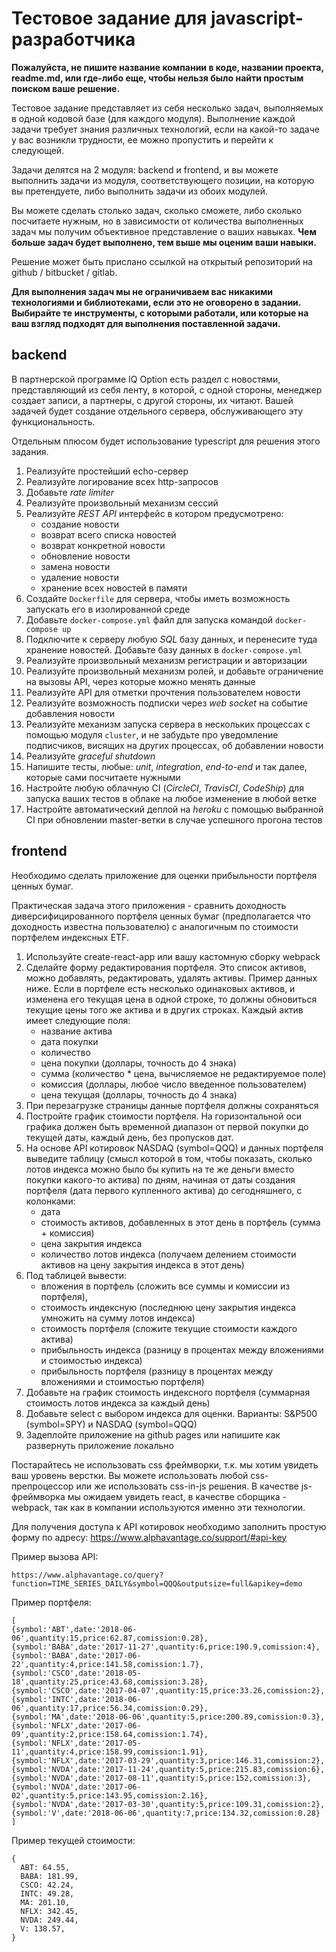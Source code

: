 # Тестовое задание для javascript-разработчика

**Пожалуйста, не пишите название компании в коде, названии проекта, readme.md, или где-либо еще, чтобы нельзя было найти простым поиском ваше решение.**

Тестовое задание представляет из себя несколько задач, выполняемых в одной кодовой базе (для каждого модуля). Выполнение каждой задачи требует знания различных технологий, если на какой-то задаче у вас возникли трудности, ее можно пропустить и перейти к следующей.

Задачи делятся на 2 модуля: backend и frontend, и вы можете выполнить задачи из модуля, соответствующего позиции, на которую вы претендуете, либо выполнить задачи из обоих модулей.

Вы можете сделать столько задач, сколько сможете, либо сколько посчитаете нужным, но в зависимости от количества выполненных задач мы получим объективное представление о ваших навыках. **Чем больше задач будет выполнено, тем выше мы оценим ваши навыки.**

Решение может быть прислано ссылкой на открытый репозиторий на github / bitbucket / gitlab.

**Для выполнения задач мы не ограничиваем вас никакими технологиями и библиотеками, если это не оговорено в задании. Выбирайте те инструменты, с которыми работали, или которые на ваш взгляд подходят для выполнения поставленной задачи.**

## backend

В партнерской программе IQ Option есть раздел с новостями, представляющий из себя ленту, в которой, с одной стороны, менеджер создает записи, а партнеры, с другой стороны, их читают. Вашей задачей будет создание отдельного сервера, обслуживающего эту функциональность.

Отдельным плюсом будет использование typescript для решения этого задания.

1. Реализуйте простейший echo-сервер
2. Реализуйте логирование всех http-запросов
3. Добавьте _rate limiter_
4. Реализуйте произвольный механизм сессий
5. Реализуйте _REST API_ интерфейс в котором предусмотрено:
    - создание новости
    - возврат всего списка новостей
    - возврат конкретной новости
    - обновление новости
    - замена новости
    - удаление новости
    - хранение всех новостей в памяти
6. Создайте `Dockerfile` для сервера, чтобы иметь возможность запускать его в изолированной среде
7. Добавьте `docker-compose.yml` файл для запуска командой `docker-compose up`
8. Подключите к серверу любую _SQL_ базу данных, и перенесите туда хранение новостей. Добавьте базу данных в `docker-compose.yml`
9. Реализуйте произвольный механизм регистрации и авторизации
10. Реализуйте произвольный механизм ролей, и добавьте ограничение на вызовы API, через которые можно менять данные
11. Реализуйте API для отметки прочтения пользователем новости
12. Реализуйте возможность подписки через _web socket_ на событие добавления новости
13. Реализуйте механизм запуска сервера в нескольких процессах с помощью модуля `cluster`, и не забудьте про уведомление подписчиков, висящих на других процессах, об добавлении новости
14. Реализуйте _graceful shutdown_
15. Напишите тесты, любые: _unit_, _integration_, _end-to-end_ и так далее, которые сами посчитаете нужными
16. Настройте любую облачную CI (_CircleCI_, _TravisCI_, _CodeShip_) для запуска ваших тестов в облаке на любое изменение в любой ветке
17. Настройте автоматический деплой на _heroku_ с помощью выбранной CI при обновлении master-ветки в случае успешного прогона тестов

## frontend

Необходимо сделать приложение для оценки прибыльности портфеля ценных бумаг. 

Практическая задача этого приложения - сравнить доходность диверсифицированного портфеля ценных бумаг (предполагается что доходность известна пользователю) с аналогичным по стоимости портфелем индексных ETF.

1. Используйте create-react-app или вашу кастомную сборку webpack
2. Сделайте форму редактирования портфеля. Это список активов, можно добавлять, редактировать, удалять активы. Пример данных ниже. Если в портфеле есть несколько одинаковых активов, и изменена его текущая цена в одной строке, то должны обновиться текущие цены того же актива и в других строках. Каждый актив имеет следующие поля:
    - название актива
    - дата покупки
    - количество
    - цена покупки (доллары, точность до 4 знака)
    - сумма (количество * цена, вычисляемое не редактируемое поле)
    - комиссия (доллары, любое число введенное пользователем)
    - цена текущая (доллары, точность до 4 знака)
3. При перезагрузке страницы данные портфеля должны сохраняться
4. Постройте график стоимости портфеля. На горизонтальной оси графика должен быть временной диапазон от первой покупки до текущей даты, каждый день, без пропусков дат.
5. На основе API котировок NASDAQ (symbol=QQQ) и данных портфеля выведите таблицу (смысл которой в том, чтобы показать, сколько лотов индекса можно было бы купить на те же деньги вместо покупки какого-то актива) по дням, начиная от даты создания портфеля (дата первого купленного актива) до сегодняшнего, с колонками:
    - дата
    - стоимость активов, добавленных в этот день в портфель (сумма + комиссия)
    - цена закрытия индекса
    - количество лотов индекса (получаем делением стоимости активов на цену закрытия индекса в этот день)
6. Под таблицей вывести:
    - вложения в портфель (сложить все суммы и комиссии из портфеля),
    - стоимость индексную (последнюю цену закрытия индекса умножить на сумму лотов индекса)
    - стоимость портфеля (сложите текущие стоимости каждого актива)
    - прибыльность индекса (разницу в процентах между вложениями и стоимостью индекса)
    - прибыльность портфеля (разницу в процентах между вложениями и стоимостью портфеля)
7. Добавьте на график стоимость индексного портфеля (суммарная стоимость лотов индекса за каждый день)
8. Добавьте select с выбором индекса для оценки. Варианты: S&P500 (symbol=SPY) и NASDAQ (symbol=QQQ)
9. Задеплойте приложение на github pages или напишите как развернуть приложение локально

Постарайтесь не использовать css фреймворки, т.к. мы хотим увидеть ваш уровень верстки. Вы можете использовать любой css-препроцессор или же использовать css-in-js решения. В качестве js-фреймворка мы ожидаем увидеть react, в качестве сборщика - webpack, так как в компании используются именно эти технологии.

Для получения доступа к API котировок необходимо заполнить простую форму по адресу: https://www.alphavantage.co/support/#api-key

Пример вызова API:
```
https://www.alphavantage.co/query?function=TIME_SERIES_DAILY&symbol=QQQ&outputsize=full&apikey=demo
```

Пример портфеля:
```
[
{symbol:'ABT',date:'2018-06-06',quantity:15,price:62.87,comission:0.28},
{symbol:'BABA',date:'2017-11-27',quantity:6,price:190.9,comission:4},
{symbol:'BABA',date:'2017-06-22',quantity:4,price:141.58,comission:1.7},
{symbol:'CSCO',date:'2018-05-18',quantity:25,price:43.68,comission:3.28},
{symbol:'CSCO',date:'2017-04-07',quantity:15,price:33.26,comission:2},
{symbol:'INTC',date:'2018-06-06',quantity:17,price:56.34,comission:0.29},
{symbol:'MA',date:'2018-06-06',quantity:5,price:200.89,comission:0.3},
{symbol:'NFLX',date:'2017-06-09',quantity:2,price:158.64,comission:1.74},
{symbol:'NFLX',date:'2017-05-11',quantity:4,price:158.99,comission:1.91},
{symbol:'NFLX',date:'2017-03-29',quantity:3,price:146.31,comission:2},
{symbol:'NVDA',date:'2017-11-24',quantity:5,price:215.83,comission:6},
{symbol:'NVDA',date:'2017-08-11',quantity:5,price:152,comission:3},
{symbol:'NVDA',date:'2017-06-02',quantity:5,price:143.95,comission:2.16},
{symbol:'NVDA',date:'2017-03-30',quantity:5,price:109.31,comission:2},
{symbol:'V',date:'2018-06-06',quantity:7,price:134.32,comission:0.28}
]
```

Пример текущей стоимости:
```
{
  ABT: 64.55,
  BABA: 181.99,
  CSCO: 42.24,
  INTC: 49.28,
  MA: 201.10,
  NFLX: 342.45,
  NVDA: 249.44,
  V: 138.57,
}
```
